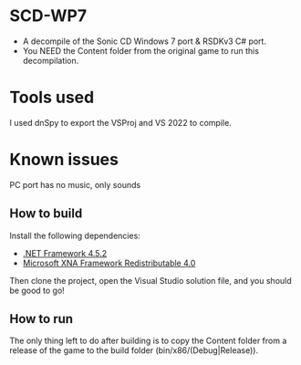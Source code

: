 # SCD-WP7

* A decompile of the Sonic CD Windows 7 port & RSDKv3 C# port.
* You NEED the Content folder from the original game to run this decompilation.

# Tools used

I used dnSpy to export the VSProj and VS 2022 to compile.

# Known issues

PC port has no music, only sounds

## How to build

Install the following dependencies:
- [.NET Framework 4.5.2](https://dotnet.microsoft.com/en-us/download/dotnet-framework/thank-you/net452-developer-pack-offline-installer)
- [Microsoft XNA Framework Redistributable 4.0](https://www.microsoft.com/en-us/download/details.aspx?id=20914)

Then clone the project, open the Visual Studio solution file, and you should be good to go!

## How to run

The only thing left to do after building is to copy the Content folder from a release of the game to the build folder (bin/x86/(Debug|Release)).